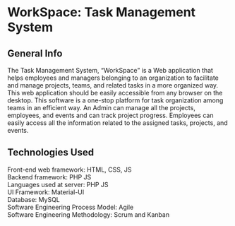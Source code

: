 
# WorkSpace: Task Management System

## General Info
The Task Management System, “WorkSpace” is a Web application that helps employees and managers belonging to an organization to facilitate and manage 
projects, teams, and related tasks in a more organized way. This web application should be easily accessible from any browser on the desktop. 
This software is a one-stop platform for task organization among teams in an efficient way. An Admin can manage all the projects, employees, and events and can track project progress. 
Employees can easily access all the information related to the assigned tasks, projects, and events. 

## Technologies Used
Front-end web framework: HTML, CSS, JS\
Backend framework: PHP JS\
Languages used at server: PHP JS\
UI Framework: Material-UI\
Database: MySQL\
Software Engineering Process Model: Agile\
Software Engineering Methodology: Scrum and Kanban



